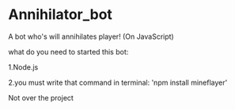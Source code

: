 # Annihilator_bot
A bot who's will annihilates player!  (On JavaScript)

what do you need to started this bot:

1.Node.js

2.you must write that command in terminal: 'npm install mineflayer'



Not over the project
